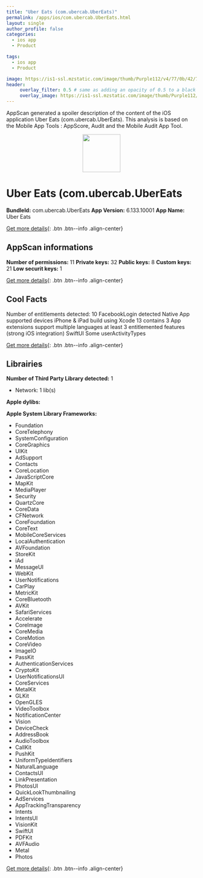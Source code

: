 ```yaml
---
title: "Uber Eats (com.ubercab.UberEats)"
permalink: /apps/ios/com.ubercab.UberEats.html
layout: single
author_profile: false
categories: 
  - ios app 
  - Product 

tags: 
  - ios app 
  - Product 

image: https://is1-ssl.mzstatic.com/image/thumb/Purple112/v4/77/0b/42/770b4249-e8de-589e-3133-58227151dd3b/AppIcon-0-1x_U007emarketing-0-7-0-85-220.png/512x512bb.jpg
header: 
     overlay_filter: 0.5 # same as adding an opacity of 0.5 to a black background
     overlay_image: https://is1-ssl.mzstatic.com/image/thumb/Purple112/v4/77/0b/42/770b4249-e8de-589e-3133-58227151dd3b/AppIcon-0-1x_U007emarketing-0-7-0-85-220.png/512x512bb.jpg
---
```

AppScan generated a spoiler description of the content of the iOS application Uber Eats (com.ubercab.UberEats). This analysis is based on the Mobile App Tools : AppScore, Audit and the Mobile Audit App Tool.

  
  
<div style="text-align: center;"><img src="https://is1-ssl.mzstatic.com/image/thumb/Purple112/v4/77/0b/42/770b4249-e8de-589e-3133-58227151dd3b/AppIcon-0-1x_U007emarketing-0-7-0-85-220.png/512x512bb.jpg" width="100" height="100"></div>  
  
# Uber Eats (com.ubercab.UberEats

**BundleId:** com.ubercab.UberEats
**App Version:** 6.133.10001
**App Name:** Uber Eats


[Get more details](/pricing.html){: .btn .btn--info .align-center}  
  
## AppScan informations 

**Number of permissions:** 11
**Private keys:** 32
**Public keys:** 8
**Custom keys:** 21
**Low securit keys:** 1
  
[Get more details](/pricing.html){: .btn .btn--info .align-center}

## Cool Facts

Number of entitlements detected: 10
FacebookLogin detected
Native App
supported devices iPhone & iPad
build using Xcode 13
contains 3 App extensions
support multiple languages
at least 3 entitlemented features (strong iOS integration)
SwiftUI
Some userActivityTypes
  
[Get more details](/pricing.html){: .btn .btn--info .align-center}

## Librairies 
**Number of Third Party Library detected:** 1
- Network: 1 lib(s)

**Apple dylibs:**


**Apple System Library Frameworks:**
- Foundation
- CoreTelephony
- SystemConfiguration
- CoreGraphics
- UIKit
- AdSupport
- Contacts
- CoreLocation
- JavaScriptCore
- MapKit
- MediaPlayer
- Security
- QuartzCore
- CoreData
- CFNetwork
- CoreFoundation
- CoreText
- MobileCoreServices
- LocalAuthentication
- AVFoundation
- StoreKit
- iAd
- MessageUI
- WebKit
- UserNotifications
- CarPlay
- MetricKit
- CoreBluetooth
- AVKit
- SafariServices
- Accelerate
- CoreImage
- CoreMedia
- CoreMotion
- CoreVideo
- ImageIO
- PassKit
- AuthenticationServices
- CryptoKit
- UserNotificationsUI
- CoreServices
- MetalKit
- GLKit
- OpenGLES
- VideoToolbox
- NotificationCenter
- Vision
- DeviceCheck
- AddressBook
- AudioToolbox
- CallKit
- PushKit
- UniformTypeIdentifiers
- NaturalLanguage
- ContactsUI
- LinkPresentation
- PhotosUI
- QuickLookThumbnailing
- AdServices
- AppTrackingTransparency
- Intents
- IntentsUI
- VisionKit
- SwiftUI
- PDFKit
- AVFAudio
- Metal
- Photos


  
[Get more details](/pricing.html){: .btn .btn--info .align-center}

